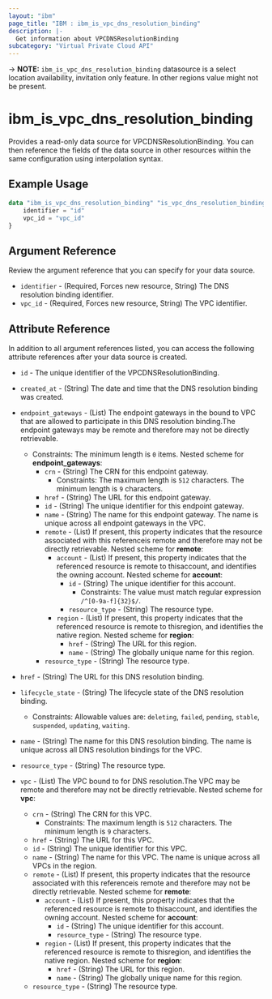 ```yaml
---
layout: "ibm"
page_title: "IBM : ibm_is_vpc_dns_resolution_binding"
description: |-
  Get information about VPCDNSResolutionBinding
subcategory: "Virtual Private Cloud API"
---
```


-> **NOTE:** `ibm_is_vpc_dns_resolution_binding` datasource is a select location availability, invitation only feature. In other regions value might not be present.
# ibm_is_vpc_dns_resolution_binding

Provides a read-only data source for VPCDNSResolutionBinding. You can then reference the fields of the data source in other resources within the same configuration using interpolation syntax.

## Example Usage

```terraform
data "ibm_is_vpc_dns_resolution_binding" "is_vpc_dns_resolution_binding" {
	identifier = "id"
	vpc_id = "vpc_id"
}
```

## Argument Reference

Review the argument reference that you can specify for your data source.

- `identifier` - (Required, Forces new resource, String) The DNS resolution binding identifier.
- `vpc_id` - (Required, Forces new resource, String) The VPC identifier.

## Attribute Reference

In addition to all argument references listed, you can access the following attribute references after your data source is created.

- `id` - The unique identifier of the VPCDNSResolutionBinding.
- `created_at` - (String) The date and time that the DNS resolution binding was created.

- `endpoint_gateways` - (List) The endpoint gateways in the bound to VPC that are allowed to participate in this DNS resolution binding.The endpoint gateways may be remote and therefore may not be directly retrievable.
  - Constraints: The minimum length is `0` items.
	Nested scheme for **endpoint_gateways**:
	- `crn` - (String) The CRN for this endpoint gateway.
	  - Constraints: The maximum length is `512` characters. The minimum length is `9` characters.
	- `href` - (String) The URL for this endpoint gateway.
	- `id` - (String) The unique identifier for this endpoint gateway.
	- `name` - (String) The name for this endpoint gateway. The name is unique across all endpoint gateways in the VPC.
	- `remote` - (List) If present, this property indicates that the resource associated with this referenceis remote and therefore may not be directly retrievable.
		Nested scheme for **remote**:
		- `account` - (List) If present, this property indicates that the referenced resource is remote to thisaccount, and identifies the owning account.
			Nested scheme for **account**:
			- `id` - (String) The unique identifier for this account.
			  - Constraints: The value must match regular expression `/^[0-9a-f]{32}$/`.
			- `resource_type` - (String) The resource type.
		- `region` - (List) If present, this property indicates that the referenced resource is remote to thisregion, and identifies the native region.
			Nested scheme for **region**:
			- `href` - (String) The URL for this region.
			- `name` - (String) The globally unique name for this region.
	- `resource_type` - (String) The resource type.

- `href` - (String) The URL for this DNS resolution binding.

- `lifecycle_state` - (String) The lifecycle state of the DNS resolution binding.
  - Constraints: Allowable values are: `deleting`, `failed`, `pending`, `stable`, `suspended`, `updating`, `waiting`.

- `name` - (String) The name for this DNS resolution binding. The name is unique across all DNS resolution bindings for the VPC.

- `resource_type` - (String) The resource type.

- `vpc` - (List) The VPC bound to for DNS resolution.The VPC may be remote and therefore may not be directly retrievable.
	Nested scheme for **vpc**:
	- `crn` - (String) The CRN for this VPC.
	  - Constraints: The maximum length is `512` characters. The minimum length is `9` characters.
	- `href` - (String) The URL for this VPC.
	- `id` - (String) The unique identifier for this VPC.
	- `name` - (String) The name for this VPC. The name is unique across all VPCs in the region.
	- `remote` - (List) If present, this property indicates that the resource associated with this referenceis remote and therefore may not be directly retrievable.
		Nested scheme for **remote**:
		- `account` - (List) If present, this property indicates that the referenced resource is remote to thisaccount, and identifies the owning account.
			Nested scheme for **account**:
			- `id` - (String) The unique identifier for this account.
			- `resource_type` - (String) The resource type.
		- `region` - (List) If present, this property indicates that the referenced resource is remote to thisregion, and identifies the native region.
			Nested scheme for **region**:
			- `href` - (String) The URL for this region.
			- `name` - (String) The globally unique name for this region.
	- `resource_type` - (String) The resource type.

